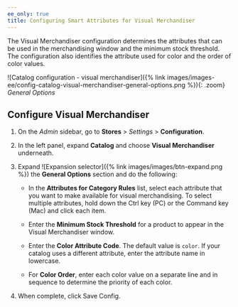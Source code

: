 ```yaml
---
ee_only: true
title: Configuring Smart Attributes for Visual Merchandiser
---
```


The Visual Merchandiser configuration determines the attributes that can be used in the merchandising window and the minimum stock threshold. The configuration also identifies the attribute used for color and the order of color values.

![Catalog configuration - visual merchandiser]({% link images/images-ee/config-catalog-visual-merchandiser-general-options.png %}){: .zoom}
_General Options_

## Configure Visual Merchandiser

1. On the _Admin_ sidebar, go to **Stores** > _Settings_ > **Configuration**.

1. In the left panel, expand **Catalog** and choose **Visual Merchandiser** underneath.

1. Expand ![Expansion selector]({% link images/images/btn-expand.png %}) the **General Options** section and do the following:

    - In the **Attributes for Category Rules** list, select each attribute that you want to make available for visual merchandising. To select multiple attributes, hold down the Ctrl key (PC) or the Command key (Mac) and click each item.

    - Enter the **Minimum Stock Threshold** for a product to appear in the Visual Merchandiser window.

    - Enter the **Color Attribute Code**. The default value is `color`. If your catalog uses a different attribute, enter the attribute name in lowercase.

    - For **Color Order**, enter each color value on a separate line and in sequence to determine the priority of each color.

1. When complete, click <span class="btn">Save Config</span>.
